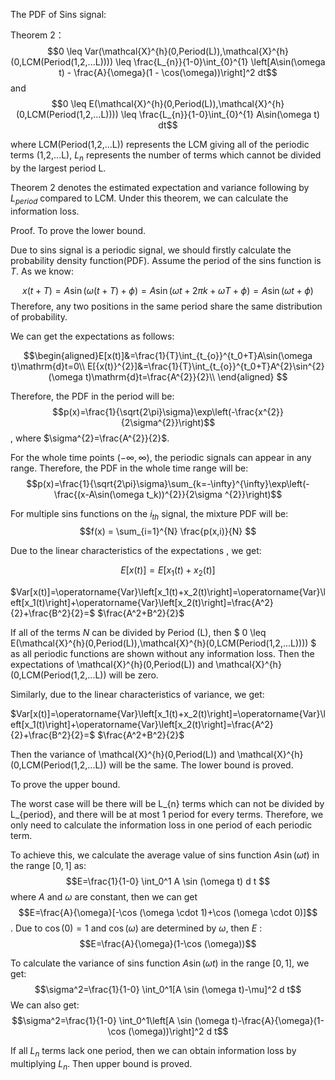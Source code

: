 The PDF of Sins signal:

Theorem 2：
$$0 \leq Var(\mathcal{X}^{h}(0,Period(L)),\mathcal{X}^{h}(0,LCM(Period(1,2,...L)))) \leq \frac{L_{n}}{1-0}\int_{0}^{1} \left[A\sin(\omega t) - \frac{A}{\omega}(1 - \cos(\omega))\right]^2 dt$$
and
$$0 \leq E(\mathcal{X}^{h}(0,Period(L)),\mathcal{X}^{h}(0,LCM(Period(1,2,...L)))) \leq \frac{L_{n}}{1-0}\int_{0}^{1} A\sin(\omega t) dt$$

where LCM(Period(1,2,...L)) represents the LCM giving all of the periodic terms (1,2,...L), $L_{n}$ represents the number of terms which cannot be divided by the largest period L.

Theorem 2 denotes the estimated expectation and variance following by $L_{period}$ compared to LCM. Under this theorem, we can calculate the information loss.

Proof.
To prove the lower bound. 

Due to sins signal is a periodic signal, we should firstly calculate the probability density function(PDF). Assume the period of the sins function is $T$.
As we know:

$$x(t+T)=A\sin(\omega(t+T)+\phi)=A\sin(\omega t+2\pi k +\omega T+\phi)=A\sin(\omega t+\phi)$$
Therefore, any two positions in the same period share the same distribution of probability.

We can get the expectations as follows:

$$\begin{aligned}E[x(t)]&=\frac{1}{T}\int_{t_{o}}^{t_0+T}A\sin(\omega t)\mathrm{d}t=0\\
E[{x(t)}^{2}]&=\frac{1}{T}\int_{t_{o}}^{t_0+T}A^{2}\sin^{2}(\omega t)\mathrm{d}t=\frac{A^{2}}{2}\\
\end{aligned} $$

Therefore, the PDF in the period will be:
$$p(x)=\frac{1}{\sqrt{2\pi}\sigma}\exp\left(-\frac{x^{2}}{2\sigma^{2}}\right)$$, where $\sigma^{2}=\frac{A^{2}}{2}$.

For the whole time points $(-\infty,\infty)$, the periodic signals can appear in any range. Therefore, the PDF in the whole time range will be:
$$p(x)=\frac{1}{\sqrt{2\pi}\sigma}\sum_{k=-\infty}^{\infty}\exp\left(-\frac{(x-A\sin(\omega t_k))^{2}}{2\sigma ^{2}}\right)$$

For multiple sins functions on the $i_{th}$ signal, the mixture PDF will be:
$$f(x) = \sum_{i=1}^{N} \frac{p(x,i)}{N} $$

Due to the linear characteristics of the expectations , we get:

 $$E[x(t)]=E\left[x_1(t)+x_2(t)\right]$$
 
$Var[x(t)]=\operatorname{Var}\left[x_1(t)+x_2(t)\right]=\operatorname{Var}\left[x_1(t)\right]+\operatorname{Var}\left[x_2(t)\right]=\frac{A^2}{2}+\frac{B^2}{2}=$ $\frac{A^2+B^2}{2}$

If all of the terms $N$ can be divided by Period (L), then  $ 0 \leq E(\mathcal{X}^{h}(0,Period(L)),\mathcal{X}^{h}(0,LCM(Period(1,2,...L)))) $ as all periodic functions are shown without any information loss. Then the expectations of \mathcal{X}^{h}(0,Period(L)) and \mathcal{X}^{h}(0,LCM(Period(1,2,...L)) will be zero.

Similarly, due to the linear characteristics of variance, we get:

$Var[x(t)]=\operatorname{Var}\left[x_1(t)+x_2(t)\right]=\operatorname{Var}\left[x_1(t)\right]+\operatorname{Var}\left[x_2(t)\right]=\frac{A^2}{2}+\frac{B^2}{2}=$ $\frac{A^2+B^2}{2}$

Then the variance of \mathcal{X}^{h}(0,Period(L)) and \mathcal{X}^{h}(0,LCM(Period(1,2,...L)) will be the same. The lower bound is proved.

To prove the upper bound.

The worst case will be there will be L_{n} terms which can not be divided by L_{period}, and there will be at most 1 period for every terms.
Therefore, we only need to calculate the information loss in one period of each periodic term.

To achieve this, we calculate the average value of sins function $A \sin (\omega t)$ in the range $[0,1]$ as:
$$E=\frac{1}{1-0} \int_0^1 A \sin (\omega t) d t $$
 where $A$ and $\omega$ are constant, then we can get
$$E=\frac{A}{\omega}[-\cos (\omega \cdot 1)+\cos (\omega \cdot 0)]$$.
Due to $\cos (0)=1$ and $\cos (\omega)$ are determined by $\omega$, then $E$ :
$$E=\frac{A}{\omega}(1-\cos (\omega))$$

To calculate the variance of sins function $A \sin (\omega t)$ in the range $[0,1]$, we get:
$$\sigma^2=\frac{1}{1-0} \int_0^1[A \sin (\omega t)-\mu]^2 d t$$
We can also get:
$$\sigma^2=\frac{1}{1-0} \int_0^1\left[A \sin (\omega t)-\frac{A}{\omega}(1-\cos (\omega))\right]^2 d t$$

If all $L_{n}$ terms lack one period, then we can obtain information loss by multiplying $L_{n}$.
Then upper bound is proved.

